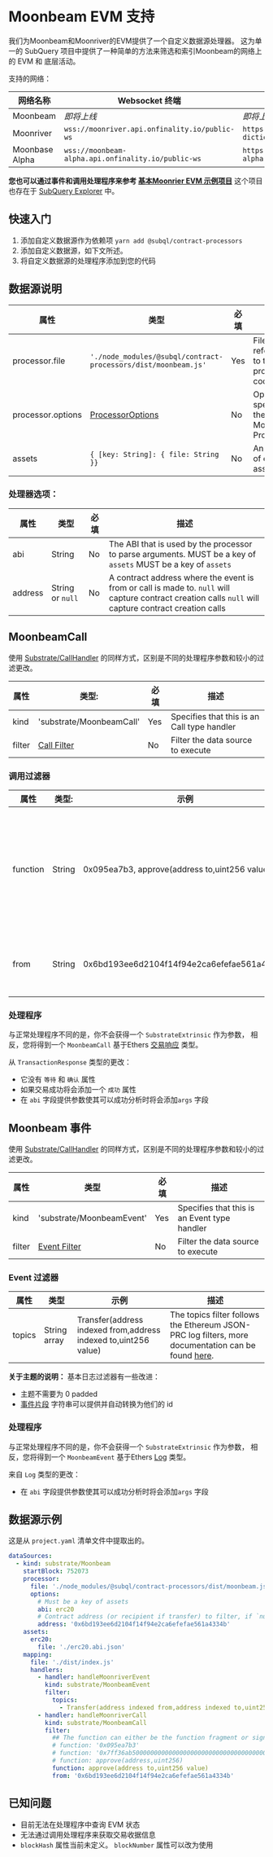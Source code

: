 # Moonbeam EVM 支持

我们为Moonbeam和Moonriver的EVM提供了一个自定义数据源处理器。 这为单一的 SubQuery 项目中提供了一种简单的方法来筛选和索引Moonbeam的网络上的 EVM 和 底层活动。

支持的网络：

| 网络名称           | Websocket 终端                                       | Dictionary 终端                                                        |
| -------------- | -------------------------------------------------- | -------------------------------------------------------------------- |
| Moonbeam       | _即将上线_                                             | _即将上线_                                                               |
| Moonriver      | `wss://moonriver.api.onfinality.io/public-ws`      | `https://api.subquery.network/sq/subquery/moonriver-dictionary`      |
| Moonbase Alpha | `wss://moonbeam-alpha.api.onfinality.io/public-ws` | `https://api.subquery.network/sq/subquery/moonbase-alpha-dictionary` |

**您也可以通过事件和调用处理程序来参考 [基本Moonrier EVM 示例项目](https://github.com/subquery/tutorials-moonriver-evm-starter)** 这个项目也存在于 [ SubQuery Explorer](https://explorer.subquery.network/subquery/subquery/moonriver-evm-starter-project) 中。

## 快速入门

1. 添加自定义数据源作为依赖项 `yarn add @subql/contract-processors`
2. 添加自定义数据源，如下文所述。
3. 将自定义数据源的处理程序添加到您的代码

## 数据源说明

| 属性                | 类型                                                             | 必填  | 描述                                         |
| ----------------- | -------------------------------------------------------------- | --- | ------------------------------------------ |
| processor.file    | `'./node_modules/@subql/contract-processors/dist/moonbeam.js'` | Yes | File reference to the data processor code  |
| processor.options | [ProcessorOptions](#processor-options)                         | No  | Options specific to the Moonbeam Processor |
| assets            | `{ [key: String]: { file: String }}`                           | No  | An object of external asset files          |

### 处理器选项：

| 属性      | 类型               | 必填 | 描述                                                                                                                                                     |
| ------- | ---------------- | -- | ------------------------------------------------------------------------------------------------------------------------------------------------------ |
| abi     | String           | No | The ABI that is used by the processor to parse arguments. MUST be a key of `assets` MUST be a key of `assets`                                          |
| address | String or `null` | No | A contract address where the event is from or call is made to. `null` will capture contract creation calls `null` will capture contract creation calls |

## MoonbeamCall

使用 [Substrate/CallHandler](../create/mapping/#call-handler) 的同样方式，区别是不同的处理程序参数和较小的过滤更改。

| 属性     | 类型:                          | 必填  | 描述                                          |
| ------ | ---------------------------- | --- | ------------------------------------------- |
| kind   | 'substrate/MoonbeamCall'     | Yes | Specifies that this is an Call type handler |
| filter | [Call Filter](#call-filters) | No  | Filter the data source to execute           |

### 调用过滤器

| 属性       | 类型:    | 示例                                            | 描述                                                                                                                                                                               |
| -------- | ------ | --------------------------------------------- | -------------------------------------------------------------------------------------------------------------------------------------------------------------------------------- |
| function | String | 0x095ea7b3, approve(address to,uint256 value) | Either [Function Signature](https://docs.ethers.io/v5/api/utils/abi/fragments/#FunctionFragment) strings or the function `sighash` to filter the function called on the contract |
| from     | String | 0x6bd193ee6d2104f14f94e2ca6efefae561a4334b    | An Ethereum address that sent the transaction                                                                                                                                    |

### 处理程序

与正常处理程序不同的是，你不会获得一个 `SubstrateExtrinsic` 作为参数， 相反，您将得到一个 `MoonbeamCall` 基于Ethers [交易响应](https://docs.ethers.io/v5/api/providers/types/#providers-TransactionResponse) 类型。

从 `TransactionResponse` 类型的更改：

- 它没有 `等待` 和 `确认` 属性
- 如果交易成功将会添加一个 `成功` 属性
- 在 `abi` 字段提供参数使其可以成功分析时将会添加`args` 字段

## Moonbeam 事件

使用 [Substrate/CallHandler](../create/mapping/#event-handler) 的同样方式，区别是不同的处理程序参数和较小的过滤更改。

| 属性     | 类型                             | 必填  | 描述                                           |
| ------ | ------------------------------ | --- | -------------------------------------------- |
| kind   | 'substrate/MoonbeamEvent'      | Yes | Specifies that this is an Event type handler |
| filter | [Event Filter](#event-filters) | No  | Filter the data source to execute            |

### Event 过滤器

| 属性     | 类型           | 示例                                                              | 描述                                                                                                                                               |
| ------ | ------------ | --------------------------------------------------------------- | ------------------------------------------------------------------------------------------------------------------------------------------------ |
| topics | String array | Transfer(address indexed from,address indexed to,uint256 value) | The topics filter follows the Ethereum JSON-PRC log filters, more documentation can be found [here](https://docs.ethers.io/v5/concepts/events/). |

<b>关于主题的说明：</b>
基本日志过滤器有一些改进：

- 主题不需要为 0 padded
- [事件片段](https://docs.ethers.io/v5/api/utils/abi/fragments/#EventFragment) 字符串可以提供并自动转换为他们的 id

### 处理程序

与正常处理程序不同的是，你不会获得一个 `SubstrateExtrinsic` 作为参数， 相反，您将得到一个 `MoonbeamEvent` 基于Ethers [Log](https://docs.ethers.io/v5/api/providers/types/#providers-Log) 类型。

来自 `Log` 类型的更改：

- 在 `abi` 字段提供参数使其可以成功分析时将会添加`args` 字段

## 数据源示例

这是从 `project.yaml` 清单文件中提取出的。

```yaml
dataSources:
  - kind: substrate/Moonbeam
    startBlock: 752073
    processor:
      file: './node_modules/@subql/contract-processors/dist/moonbeam.js'
      options:
        # Must be a key of assets
        abi: erc20
        # Contract address (or recipient if transfer) to filter, if `null` should be for contract creation
        address: '0x6bd193ee6d2104f14f94e2ca6efefae561a4334b'
    assets:
      erc20:
        file: './erc20.abi.json'
    mapping:
      file: './dist/index.js'
      handlers:
        - handler: handleMoonriverEvent
          kind: substrate/MoonbeamEvent
          filter:
            topics:
              - Transfer(address indexed from,address indexed to,uint256 value)
        - handler: handleMoonriverCall
          kind: substrate/MoonbeamCall
          filter:
            ## The function can either be the function fragment or signature
            # function: '0x095ea7b3'
            # function: '0x7ff36ab500000000000000000000000000000000000000000000000000000000'
            # function: approve(address,uint256)
            function: approve(address to,uint256 value)
            from: '0x6bd193ee6d2104f14f94e2ca6efefae561a4334b'
```

## 已知问题

- 目前无法在处理程序中查询 EVM 状态
- 无法通过调用处理程序来获取交易收据信息
- `blockHash` 属性当前未定义。 `blockNumber` 属性可以改为使用
